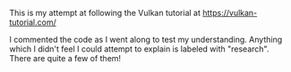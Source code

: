This is my attempt at following the Vulkan tutorial at
https://vulkan-tutorial.com/

I commented the code as I went along to test my understanding. Anything 
which I didn't feel I could attempt to explain is labeled with "research".
There are quite a few of them!
